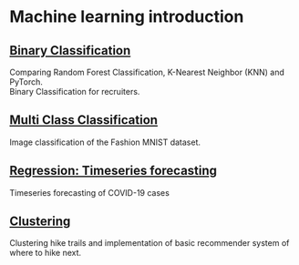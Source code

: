 # Machine learning introduction

##  [Binary Classification](https://github.com/helenabarmer/machine_learning_intro/tree/master/Binary%20Classification) 
Comparing Random Forest Classification, K-Nearest Neighbor (KNN) and PyTorch.<br>
Binary Classification for recruiters.

## [Multi Class Classification](https://github.com/helenabarmer/machine_learning_intro/tree/master/Multi%20Class%20Classification)
Image classification of the Fashion MNIST dataset.

## [Regression: Timeseries forecasting](https://github.com/helenabarmer/machine_learning_intro/tree/master/Regression)
Timeseries forecasting of COVID-19 cases


## [Clustering](https://github.com/helenabarmer/machine_learning_intro/tree/master/Clustering)
Clustering hike trails and implementation of basic recommender system of where to hike next.

